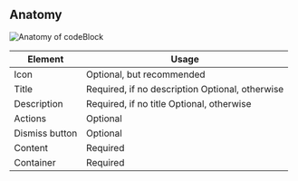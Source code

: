## Anatomy

<!-- image then table -->
![Anatomy of codeBlock](/assets/components/alert/code-block-anatomy-inline.png)

<!-- this is just an example, refer to other components to see how to fill this table -->
| Element          | Usage                                           |
|------------------|-------------------------------------------------|
| Icon             | Optional, but recommended                       |
| Title            | Required, if no description Optional, otherwise |
| Description      | Required, if no title Optional, otherwise       |
| Actions          | Optional                                        |
| Dismiss button   | Optional                                        |
| Content          | Required                                        |
| Container        | Required                                        |